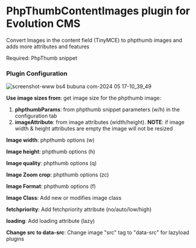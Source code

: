 # PhpThumbContentImages plugin for Evolution CMS
Convert Images in the content field (TinyMCE) to phpthumb images and adds more attributes and features

Required: PhpThumb snippet

### Plugin Configuration

![screenshot-www bs4 bubuna com-2024 05 17-10_39_49](https://github.com/Nicola1971/PhpThumbContentImages/assets/7342798/95a8b6b2-03d2-4553-adfd-0471865d8947)


**Use image sizes from**: get image size for the phpthumb image:  
1) **phpthumbParams**: from phpthumb snippet parameters (w/h) in the configuration tab
2) **imageAttribute**: from image attributes (width/height). **NOTE**: if image width & height attributes are empty the image will not be resized

**Image width**: phpthumb options (w)

**Image height**: phpthumb options (h)

**Image quality**: phpthumb options (q)

**Image Zoom crop**: phpthumb options (zc)

**Image Format**: phpthumb options (f)

**Image Class**: Add new or modifies image class

**fetchpriority**: Add fetchpriority attribute (no/auto/low/high)

**loading**: Add loading attribute (lazy)

**Change src to data-src**: Change image "src" tag to "data-src" for lazyload plugins
